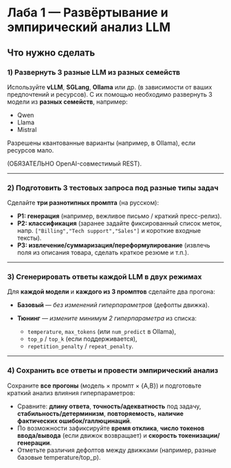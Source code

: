 # Лаба 1 — Развёртывание и эмпирический анализ LLM

## Что нужно сделать

### 1) Развернуть 3 разные LLM из разных семейств

Используйте **vLLM**, **SGLang**, **Ollama** или др. (в зависимости от ваших предпочтений и ресурсов). С их помощью необходимо развернуть 3 модели из **разных семейств**, например:
- Qwen
- Llama
- Mistral

Разрешены квантованные варианты (например, в Ollama), если ресурсов мало.

(ОБЯЗАТЕЛЬНО ОpenAI-совместимый REST).

---

### 2) Подготовить 3 тестовых запроса под разные типы задач

Сделайте **три разнотипных промпта** (на русском):

* **P1: генерация** (например, вежливое письмо / краткий пресс-релиз).
* **P2: классификация** (заранее задайте фиксированный список меток, напр. `["Billing","Tech support","Sales"]` и короткие входные тексты).
* **P3: извлечение/суммаризация/переформулирование** (извлечь поля из описания товара, сделать краткое резюме и т.п.).


---

### 3) Сгенерировать ответы каждой LLM в двух режимах

Для **каждой модели** и **каждого из 3 промптов** сделайте два прогона:

* **Базовый** — *без изменений гиперпараметров* (дефолты движка).
* **Тюнинг** — *измените минимум 2 гиперпараметра* из списка:

  * `temperature`, `max_tokens` (или `num_predict` в Ollama),
  * `top_p` / `top_k` (если поддерживается),
  * `repetition_penalty` / `repeat_penalty`.

---

### 4) Сохранить все ответы и провести эмпирический анализ

Сохраните **все прогоны** (модель × промпт × {A,B}) и подготовьте краткий анализ влияния гиперпараметров:

* Сравните: **длину ответа**, **точность/адекватность** под задачу, **стабильность/детерминизм**, **повторяемость**, **наличие фактических ошибок/галлюцинаций**.
* По возможности зафиксируйте **время отклика**, **число токенов ввода/вывода** (если движок возвращает) и **скорость токенизации/генерации**.
* Отметьте различия дефолтов между движками (например, разные базовые temperature/top\_p).
